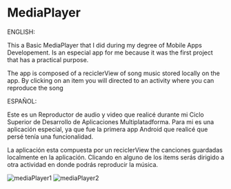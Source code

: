# MediaPlayer

ENGLISH:

This a Basic MediaPlayer that I did during my degree of Mobile Apps Developement.
Is an especial app for me because it was the first project that has a practical purpose.

The app is composed of a reciclerView of song music stored locally on the app. By clicking on an item you will directed
to an activity where you can reproduce the song


ESPAÑOL:

Este es un Reproductor de audio y video que realicé durante mi Ciclo Superior de Desarrollo de Aplicaciones Multiplatadforma.
Para mi es una aplicación especial, ya que fue la primera app Android que realicé que persé tenía una funcionalidad.

La aplicación esta compuesta por un reciclerView the canciones guardadas localmente en la aplicación. Clicando en alguno de los
items serás dirigido a otra actividad en donde podrás reproducir la música.

![mediaPlayer1](https://github.com/enriqueseor/media-player/assets/101838134/635761dc-9603-472c-bd81-c0e5452d9141)
![mediaPlayer2](https://github.com/enriqueseor/media-player/assets/101838134/b536af3a-75ff-4727-b3b7-8ebe780590a2)
